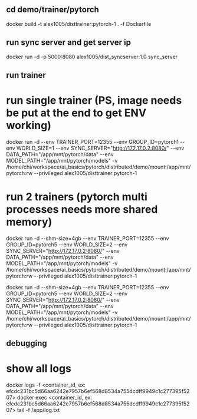## cd demo/trainer/pytorch
docker build -t alex1005/disttrainer:pytorch-1 . -f Dockerfile

## run sync server and get server ip
docker run -d -p 5000:8080 alex1005/dist_syncserver:1.0 sync_server

## run trainer
# run single trainer (PS, image needs be put at the end to get ENV working)
docker run -d --env TRAINER_PORT=12355 --env GROUP_ID=pytorch1 --env WORLD_SIZE=1 --env SYNC_SERVER="http://172.17.0.2:8080/" --env DATA_PATH="/app/mnt/pytorch/data" --env MODEL_PATH="/app/mnt/pytorch/models" -v /home/chi/workspace/ai_basics/pytorch/distributed/demo/mount:/app/mnt/pytorch:rw --privileged alex1005/disttrainer:pytorch-1

# run 2 trainers (pytorch multi processes needs more shared memory)
docker run -d --shm-size=4gb --env TRAINER_PORT=12355 --env GROUP_ID=pytorch5 --env WORLD_SIZE=2 --env SYNC_SERVER="http://172.17.0.2:8080/" --env DATA_PATH="/app/mnt/pytorch/data" --env MODEL_PATH="/app/mnt/pytorch/models" -v /home/chi/workspace/ai_basics/pytorch/distributed/demo/mount:/app/mnt/pytorch:rw --privileged alex1005/disttrainer:pytorch-1

docker run -d --shm-size=4gb --env TRAINER_PORT=12355 --env GROUP_ID=pytorch5 --env WORLD_SIZE=2 --env SYNC_SERVER="http://172.17.0.2:8080/" --env DATA_PATH="/app/mnt/pytorch/data" --env MODEL_PATH="/app/mnt/pytorch/models" -v /home/chi/workspace/ai_basics/pytorch/distributed/demo/mount:/app/mnt/pytorch:rw --privileged alex1005/disttrainer:pytorch-1


## debugging
# show all logs
docker logs -f <container_id, ex: efcdc231bc5d66aa6242e7957b6ef568d8534a755dcdff9949c1c277395f5207>
docker exec <container_id, ex: efcdc231bc5d66aa6242e7957b6ef568d8534a755dcdff9949c1c277395f5207> tail -f /app/log.txt

